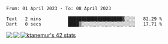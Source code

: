 <!--START_SECTION:waka-->

```text
From: 01 April 2023 - To: 08 April 2023

Text   2 mins          ████████████████████▓░░░░   82.29 %
Dart   0 secs          ████▒░░░░░░░░░░░░░░░░░░░░   17.71 %
```

<!--END_SECTION:waka-->
<a href="https://github.com/anuraghazra/github-readme-stats">
  <img align="left" src="https://github-readme-stats.vercel.app/api?username=Tanesan&count_private=true&show_icons=true" />
<img align="left" src="https://github-readme-stats.vercel.app/api/top-langs/?username=Tanesan" />
</a>

[![ktanemur's 42 stats](https://badge42.vercel.app/api/v2/cl1wslf6s002109l771rng2w8/stats?cursusId=21&coalitionId=62)](https://github.com/JaeSeoKim/badge42)
